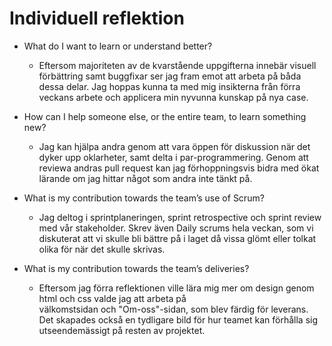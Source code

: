 # Individuell reflektion
* What do I want to learn or understand better?
  * Eftersom majoriteten av de kvarstående uppgifterna innebär visuell förbättring samt buggfixar ser jag fram emot
att arbeta på båda dessa delar. Jag hoppas kunna ta med mig insikterna från förra veckans arbete och applicera 
min nyvunna kunskap på nya case.

* How can I help someone else, or the entire team, to learn something new?
  * Jag kan hjälpa andra genom att vara öppen för diskussion när det dyker upp oklarheter, samt delta i par-programmering.
Genom att reviewa andras pull request kan jag förhoppningsvis bidra med ökat lärande om jag hittar något som andra inte 
tänkt på.

* What is my contribution towards the team’s use of Scrum?
  * Jag deltog i sprintplaneringen, sprint retrospective och sprint review med vår stakeholder. Skrev även
Daily scrums hela veckan, som vi diskuterat att vi skulle bli bättre på i laget då vissa glömt eller 
tolkat olika för när det skulle skrivas.

* What is my contribution towards the team’s deliveries?
  * Eftersom jag förra reflektionen ville lära mig mer om design genom html och css valde jag att arbeta på  
välkomstsidan och "Om-oss"-sidan, som blev färdig för leverans. Det skapades också en tydligare 
bild för hur teamet kan förhålla sig utseendemässigt på resten av projektet.

